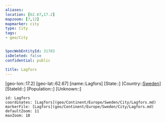 ```yaml
---
aliases: 
location: [62.67,17.2]
mapzoom: [7,12] 
mapmarker: city 
type: City
tags:
- geo/City


SpocWebEntityId: 31783
isDeleted: false
confidential: public

title: Lagfors
---
```

[geo-lon::17.2]
[geo-lat::62.67]
[name::Lagfors]
[State::]
[Country::[Sweden](geo/Continent/Europe/Sweden.md)]
[StateId::]
[Population::]
[Unknown::]


```leaflet
id: Lagfors
coordinates: [Lagfors](geo/Continent/Europe/Sweden/City/Lagfors.md)
markerFile: [Lagfors](geo/Continent/Europe/Sweden/City/Lagfors.md)
defaultZoom: 11 
maxZoom: 18
```


